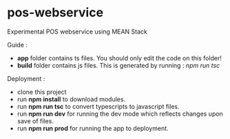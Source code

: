 # pos-webservice
Experimental POS webservice using MEAN Stack

Guide : 

* <b>app</b> folder contains ts files. You should only edit the code on this folder!
* <b>build</b> folder contains js files. This is generated by running : <i>npm run tsc</i>

Deployment :

* clone this project
* run <b>npm install</b> to download modules.
* run <b>npm run tsc</b> to convert typescripts to javascript files.
* run <b>npm run dev</b> for running the dev mode which reflects changes upon save of files.
* run <b>npm run prod</b> for running the app to deployment. 
